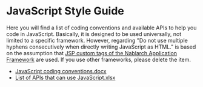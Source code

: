 # JavaScript Style Guide

Here you will find a list of coding conventions and available APIs to help you code in JavaScript.
Basically, it is designed to be used universally, not limited to a specific framework. However, regarding "Do not use multiple hyphens consecutively when directly writing JavaScript as HTML." is based on the assumption that [JSP custom tags of the Nablarch Application Framework](https://nablarch.github.io/docs/LATEST/doc/en/application_framework/application_framework/libraries/tag.html) are used. If you use other frameworks, please delete the item.

- [JavaScript coding conventions.docx](./JavaScript_Coding_Conventions.docx?raw=true)
- [List of APIs that can use JavaScript.xlsx](./List_of_APIs_that_can_be_used_in_JavaScript.xlsx?raw=true)
